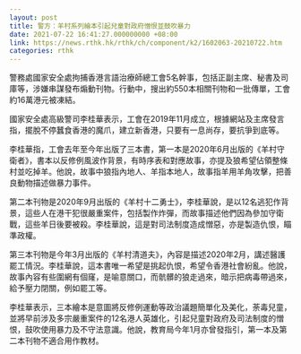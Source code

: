 ```yaml
---
layout: post
title: 警方：羊村系列繪本引起兒童對政府憎恨並鼓吹暴力
date: 2021-07-22 16:41:27.000000000 +08:00
link: https://news.rthk.hk/rthk/ch/component/k2/1602063-20210722.htm
categories: rthk
---
```


警務處國家安全處拘捕香港言語治療師總工會5名幹事，包括正副主席、秘書及司庫等，涉嫌串謀發布煽動刊物。行動中，搜出約550本相關刊物和一批傳單，工會約16萬港元被凍結。

國家安全處高級警司李桂華表示，工會在2019年11月成立，根據網站及主席發言指，擺脫不停蠶食香港的魔爪，建立新香港，只要有一息尚存，要抗爭到底等。

李桂華指，工會去年至今年出版了三本書，第一本是2020年6月出版的《羊村守衛者》，書本以反修例風波作背景，有時序表和對應故事，亦提及狼希望佔領整條村並吃掉羊。他說，故事中狼指內地人、羊指本地人，故事指羊用羊角攻擊，把善良動物描述做暴力事件。

第二本刊物是2020年9月出版的《羊村十二勇士》，李桂華說，是以12名逃犯作背景，這些人在港干犯很嚴重案件，包括製作炸彈，而故事描述他們因為參加守衛戰，這些羊日後要被殺。李桂華說，這是對司法制度造成憎惡，亦是製造仇恨，瞄準政權。

第三本刊物是今年3月出版的《羊村清道夫》，內容是描述2020年2月，講述醫護罷工情況。李桂華說，這本書唯一希望是挑起仇恨，希望令香港社會紛亂。他說，故事內容有些圍網有個窿，是喻意關口，而骯髒的狼走過來，暗示把病毒帶過來，給予壓力閉關，例如罷工等。

李桂華表示，三本繪本是意圖將反修例運動等政治議題簡單化及美化，荼毒兒童，並將早前涉及多宗嚴重案件的12名港人英雄化，引起兒童對政府及司法制度的憎恨，鼓吹使用暴力及不守法意識。他說，教育局今年1月亦曾發指引，第一本及第二本刊物不適合用作教材。
